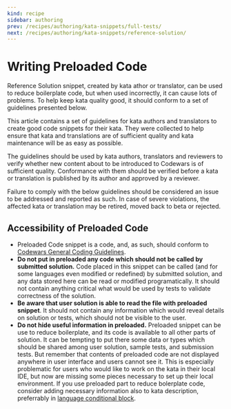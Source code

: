 ```yaml
---
kind: recipe
sidebar: authoring
prev: /recipes/authoring/kata-snippets/full-tests/
next: /recipes/authoring/kata-snippets/reference-solution/
---
```


# Writing Preloaded Code

Reference Solution snippet, created by kata athor or translator, can be used to reduce boilerplate code, but when used incorrectly, it can cause lots of problems. To help keep kata quality good, it should conform to a set of guidelines presented below.

This article contains a set of guidelines for kata authors and translators to create good code snippets for their kata. They were collected to help ensure that kata and translations are of sufficient quality and kata maintenance will be as easy as possible.

The guidelines should be used by kata authors, translators and reviewers to verify whether new content about to be introduced to Codewars is of sufficient quality. Conformance with them should be verified before a kata or translation is published by its author and approved by a reviewer.

Failure to comply with the below guidelines should be considered an issue to be addressed and reported as such. In case of severe violations, the affected kata or translation may be retired, moved back to beta or rejected.


## Accessibility of Preloaded Code

- Preloaded Code snippet is a code, and, as such, should conform to [Codewars General Coding Guidelines](/recipes/authoring/general/).
- **Do not put in preloaded any code which should not be called by submitted solution.** Code placed in this snippet can be called (and for some languages even modified or redefined) by submitted solution, and any data stored here can be read or modified programatically. It should not contain anything critical what would be used by tests to validate correctness of the solution.
- **Be aware that user solution is able to read the file with preloaded snippet**. It should not contain any information which would reveal details on solution or tests, which should not be visible to the user.
- **Do not hide useful information in preloaded.** Preloaded snippet can be use to reduce boilerplate, and its code is available to all other parts of solution. It can be tempting to put there some data or types which should be shared among user solution, sample tests, and submission tests. But remember that contents of preloaded code are not displayed anywhere in user interface and users cannot see it. This is especially problematic for users who would like to work on the kata in their local IDE, but now are missing some pieces necessary to set up their local environment. If you use preloaded part to reduce bolerplate code, consider adding necessary information also to kata description, preferrably in [language conditional block](https://docs.codewars.com/references/markdown/extensions/).